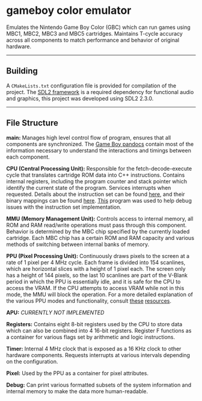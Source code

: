 # gameboy color emulator
Emulates the Nintendo Game Boy Color (GBC) which can 
run games using MBC1, MBC2, MBC3 and MBC5 cartridges. 
Maintains T-cycle accuracy across all components to 
match performance and behavior of original hardware.
___
## Building
A `CMakeLists.txt` configuration file is provided for
compilation of the project. The [SDL2 framework](https://github.com/libsdl-org/SDL/releases)
is a required dependency for functional audio and graphics, this project was developed using
SDL2 2.3.0.
___
## File Structure
**main:** Manages high level control flow of program, 
ensures that all components are synchronized.
The [Game Boy pandocs](https://gbdev.io/pandocs/)
contain most of the information necessary to understand
the interactions and timings between each component.

**CPU (Central Processing Unit):** Responsible for the 
fetch-decode-execute cycle that translates cartridge ROM 
data into C++ instructions. Contains internal registers, 
including the program counter and stack pointer which
identify the current state of the program. Services
interrupts when requested. Details about the instruction 
set can be found [here](https://rgbds.gbdev.io/docs/v0.7.0/gbz80.7),
and their binary mappings can be found [here](https://izik1.github.io/gbops/index.html).
[This](https://robertheaton.com/gameboy-doctor/) program 
was used to help debug issues with the instruction set 
implementation.

**MMU (Memory Management Unit):** Controls access to 
internal memory, all ROM and RAM read/write operations 
must pass through this component. Behavior is determined 
by the MBC chip specified by the currently loaded cartridge.
Each MBC chip has a certain ROM and RAM capacity and various 
methods of switching between internal banks of memory.

**PPU (Pixel Processing Unit):** Continuously draws pixels 
to the screen at a rate of 1 pixel per 4 MHz cycle. Each 
frame is divided into 154 scanlines, which are horizontal 
slices with a height of 1 pixel each. The screen only has 
a height of 144 pixels, so the last 10 scanlines are part 
of the V-Blank period in which the PPU is essentially idle, 
and it is safe for the CPU to access the VRAM. If the CPU 
attempts to access VRAM while not in this mode, the MMU 
will block the operation. For a more detailed explanation 
of the various PPU modes and functionality, consult [these](https://hacktix.github.io/GBEDG/) 
[resources](https://github.com/ISSOtm/pandocs/blob/rendering-internals/src/Rendering_Internals.md).

**APU:** _CURRENTLY NOT IMPLEMENTED_

**Registers:** Contains eight 8-bit registers used by the 
CPU to store data which can also be combined into 4 16-bit
registers. Register F functions as a container for various
flags set by arithmetic and logic instructions.

**Timer:** Internal 4 MHz clock that is exposed as a 16 KHz
clock to other hardware components. Requests interrupts
at various intervals depending on the configuration.

**Pixel:** Used by the PPU as a container for pixel 
attributes.

**Debug:** Can print various formatted subsets of the
system information and internal memory to make the
data more human-readable.